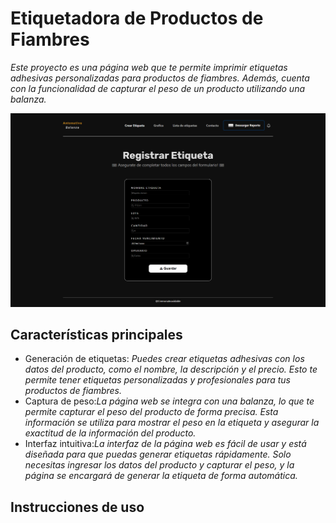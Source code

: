 # Etiquetadora de Productos de Fiambres

_Este proyecto es una página web que te permite imprimir etiquetas adhesivas personalizadas para productos de fiambres. Además, cuenta con la funcionalidad de capturar el peso de un producto utilizando una balanza._

![screen-install](Balanza-Antonativa.png)

## Características principales

- Generación de etiquetas: _Puedes crear etiquetas adhesivas con los datos del producto, como el nombre, la descripción y el precio. Esto te permite tener etiquetas personalizadas y profesionales para tus productos de fiambres._
- Captura de peso:_La página web se integra con una balanza, lo que te permite capturar el peso del producto de forma precisa. Esta información se utiliza para mostrar el peso en la etiqueta y asegurar la exactitud de la información del producto._
- Interfaz intuitiva:_La interfaz de la página web es fácil de usar y está diseñada para que puedas generar etiquetas rápidamente. Solo necesitas ingresar los datos del producto y capturar el peso, y la página se encargará de generar la etiqueta de forma automática._

## Instrucciones de uso